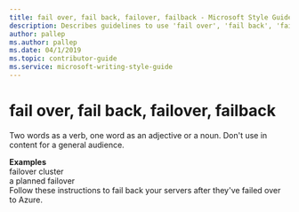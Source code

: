```yaml
---
title: fail over, fail back, failover, failback - Microsoft Style Guide
description: Describes guidelines to use 'fail over', 'fail back', 'failover', or 'failback' in Microsoft documents and provides alternate examples.
author: pallep
ms.author: pallep
ms.date: 04/1/2019
ms.topic: contributor-guide
ms.service: microsoft-writing-style-guide
---
```


# fail over, fail back, failover, failback

Two words as a verb, one word as an adjective or a noun. Don't use in content for a general audience.

**Examples**  
failover cluster  
a planned failover  
Follow these instructions to fail back your servers after they've failed over to Azure.  
